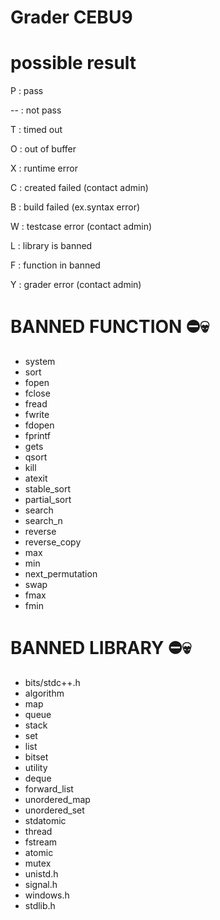 # Grader CEBU9
# possible result

P : pass

-- : not pass

T : timed out

O : out of buffer

X : runtime error

C : created failed (contact admin)

B : build failed (ex.syntax error)

W : testcase error (contact admin)

L : library is banned

F : function in banned

Y : grader error (contact admin)

# BANNED FUNCTION ⛔💀

- system
- sort
- fopen
- fclose
- fread
- fwrite
- fdopen
- fprintf
- gets
- qsort
- kill
- atexit
- stable_sort
- partial_sort
- search
- search_n
- reverse
- reverse_copy
- max
- min
- next_permutation
- swap
- fmax
- fmin

# BANNED LIBRARY ⛔💀

- bits/stdc++.h
- algorithm
- map
- queue
- stack
- set
- list
- bitset
- utility
- deque
- forward_list
- unordered_map
- unordered_set
- stdatomic
- thread
- fstream
- atomic
- mutex
- unistd.h
- signal.h
- windows.h
- stdlib.h
